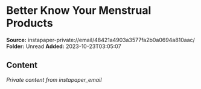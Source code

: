 # Better Know Your Menstrual Products

**Source:** instapaper-private://email/48421a4903a3577fa2b0a0694a810aac/
**Folder:** Unread
**Added:** 2023-10-23T03:05:07




## Content
*Private content from instapaper_email*
